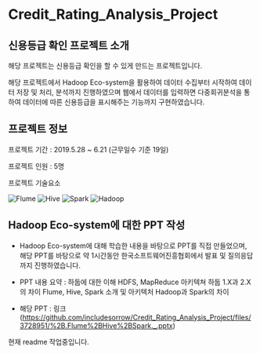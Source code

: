 # Credit_Rating_Analysis_Project

## 신용등급 확인 프로젝트 소개

해당 프로젝트는 신용등급 확인을 할 수 있게 만드는 프로젝트입니다.

해당 프로젝트에서 Hadoop Eco-system을 활용하여 데이터 수집부터 시작하여 데이터 저장 및 처리, 분석까지 진행하였으며 웹에서 데이터를 입력하면 다중회귀분석을 통하여 데이터에 따른 신용등급을 표시해주는 기능까지 구현하였습니다.

## 프로젝트 정보

프로젝트 기간 : 2019.5.28 ~ 6.21 (근무일수 기준 19일)

프로젝트 인원 : 5명

프로젝트 기술요소

![Flume](https://img.shields.io/badge/-Flume-blue)
![Hive](https://img.shields.io/badge/-Hive-yellow)
![Spark](https://img.shields.io/badge/-Spark-orange)
![Hadoop](https://img.shields.io/badge/-Hadoop-yellowgreen)

## Hadoop Eco-system에 대한 PPT 작성

- Hadoop Eco-system에 대해 학습한 내용을 바탕으로 PPT를 직접 만들었으며, 해당 PPT를 바탕으로 약 1시간동안 한국소프트웨어진흥협회에서 발표 및 질의응답까지 진행하였습니다. 

- PPT 내용 요약 :
  하둡에 대한 이해
  HDFS, MapReduce 아키텍쳐
  하둡 1.X과 2.X의 차이
  Flume, Hive, Spark 소개 및 아키텍처
  Hadoop과 Spark의 차이
  
- 해당 PPT : 링크(https://github.com/includesorrow/Credit_Rating_Analysis_Project/files/3728951/%2B.Flume%2BHive%2BSpark._.pptx)




현재 readme 작업중입니다.
